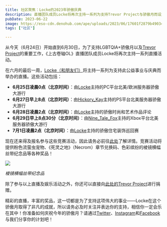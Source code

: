 ```yaml
---
title: 社区聚焦：Locke的2023年骄傲庆典
description: 直播团队成员Locke将再次主持一系列为支持Trevor Project与骄傲月而设立的直播、游戏内活动以及竞赛。  
pubDate: 2023-06-22
image: https://eso-cdn.denohub.com/ape/uploads/2023/06/17601f2879b49034e166729b4cf158eb.jpg
tags: ["社区"]

---
```


从今天（6月24日）开始直到6月30日，为了支持LGBTQIA+骄傲月以及[Trevor Project](https://www.thetrevorproject.org/)的重要工作，《上古卷轴OL》直播团队成员Locke将再次主持一系列直播活动。

在六月的最后一周，[Locke（和朋友们）](https://www.twitch.tv/Locke/)将主持一系列为支持此公益事业与庆典而举办的直播。这些活动包括：

- **6月25日凌晨0点（北京时间）**：由[Locke](https://www.twitch.tv/Locke/)主持的PC平台北美/欧洲服务器骄傲大游行
- **6月27日早上8点（北京时间）**：由[Hickory\_Kay](https://www.youtube.com/@Hickory_Kay)主持的PS平台北美服务器骄傲大游行
- **6月28日凌晨2点（北京时间）**：由[Locke](https://www.twitch.tv/Locke/)主持的骄傲时尚和艺术作品评论
- **6月29日早上8点30分（北京时间）**：由[Nine\_Tale\_Fox](https://www.twitch.tv/nine_tale_fox)主持的Xbox平台北美服务器骄傲大游行
- **7月1日凌晨2点（北京时间）**：由[Locke](https://www.twitch.tv/Locke/)主持的骄傲住宅装饰巡回赛

现在还来得及报名参与这些竞赛活动，因此请务必前往[此处](https://docs.google.com/document/d/1lEgepkzx26Yy4R9ET6wMj5EJKHCdqUWc6h9ggpJ9GdA/edit)了解详情。竞赛活动将提供粉色流萤虫宠物、《死灵之地》（Necrom）章节兑换码、色彩缤纷的棱镜横幅丝带纪念品等各种奖品！

![](https://eso-cdn.denohub.com/ape/uploads/2023/06/9f169177613c8529fad707f4e2d6e17d.jpg)

<p class="text-gray-500 text-sm text-center"><i>棱镜横幅丝带纪念品</i></p>

除了参与以上直播及娱乐活动之外，你还可以直接向[此处的Trevor Project](https://tiltify.com/+eso-pride/eso-pride-x-the-trevor-project)进行捐赠。

精彩的直播，丰富的奖品，这一切都是为了支持这项伟大的事业——Locke在这个骄傲月取得了非凡的成就，所以请务必及时关注并表达你的支持，相信你一定会乐在其中！你准备如何庆祝今年的骄傲月？请通过[Twitter](https://twitter.com/TESOnline)、[Instagram](https://www.instagram.com/elderscrollsonline/)和[Facebook](https://www.facebook.com/ElderScrollsOnline)与我们分享你的计划吧！
